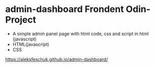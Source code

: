 # admin-dashboard Frondent Odin-Project
- A simple admin panel page with html code, css and script in html (javascript)
- HTML(javascript)
- CSS

https://aleksfeschuk.github.io/admin-dashboard/
